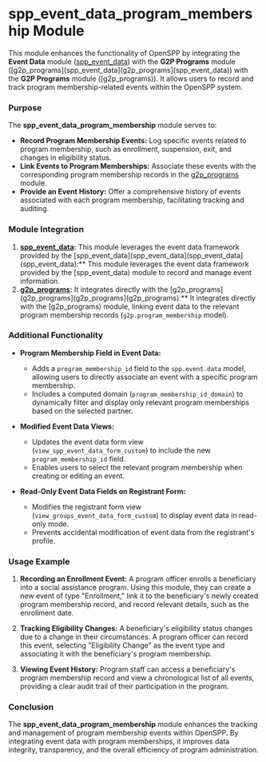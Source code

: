 # spp_event_data_program_membership Module

This module enhances the functionality of OpenSPP by integrating the **Event Data** module ([spp_event_data](spp_event_data)) with the **G2P Programs** module ([g2p_programs](spp_event_data](g2p_programs](spp_event_data)) with the **G2P Programs** module ([g2p_programs)). It allows users to record and track program membership-related events within the OpenSPP system.

### Purpose

The **spp_event_data_program_membership** module serves to:

* **Record Program Membership Events:**  Log specific events related to program membership, such as enrollment, suspension, exit, and changes in eligibility status.
* **Link Events to Program Memberships:** Associate these events with the corresponding program membership records in the [g2p_programs](g2p_programs) module.
* **Provide an Event History:** Offer a comprehensive history of events associated with each program membership, facilitating tracking and auditing.

### Module Integration

1. **[spp_event_data](spp_event_data):** This module leverages the event data framework provided by the [spp_event_data](spp_event_data](spp_event_data](spp_event_data):** This module leverages the event data framework provided by the [spp_event_data) module to record and manage event information.
2. **[g2p_programs](g2p_programs):**  It integrates directly with the [g2p_programs](g2p_programs](g2p_programs](g2p_programs):**  It integrates directly with the [g2p_programs) module, linking event data to the relevant program membership records (`g2p.program_membership` model). 

### Additional Functionality

* **Program Membership Field in Event Data:**
    * Adds a `program_membership_id` field to the `spp.event.data` model, allowing users to directly associate an event with a specific program membership.
    * Includes a computed domain (`program_membership_id_domain`) to dynamically filter and display only relevant program memberships based on the selected partner.

* **Modified Event Data Views:**
    * Updates the event data form view (`view_spp_event_data_form_custom`) to include the new `program_membership_id` field. 
    * Enables users to select the relevant program membership when creating or editing an event.

* **Read-Only Event Data Fields on Registrant Form:**
    * Modifies the registrant form view (`view_groups_event_data_form_custom`) to display event data in read-only mode.
    * Prevents accidental modification of event data from the registrant's profile. 

### Usage Example

1. **Recording an Enrollment Event:** A program officer enrolls a beneficiary into a social assistance program. Using this module, they can create a new event of type "Enrollment," link it to the beneficiary's newly created program membership record, and record relevant details, such as the enrollment date. 

2. **Tracking Eligibility Changes:**  A beneficiary's eligibility status changes due to a change in their circumstances. A program officer can record this event, selecting "Eligibility Change" as the event type and associating it with the beneficiary's program membership.  

3. **Viewing Event History:**  Program staff can access a beneficiary's program membership record and view a chronological list of all events, providing a clear audit trail of their participation in the program.


### Conclusion

The **spp_event_data_program_membership** module enhances the tracking and management of program membership events within OpenSPP.  By integrating event data with program memberships, it improves data integrity, transparency, and the overall efficiency of program administration. 
